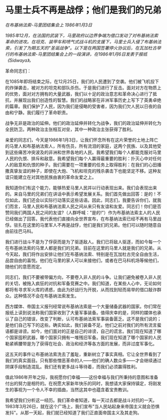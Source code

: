# 马里士兵不再是战俘；他们是我们的兄弟

*在布基纳法索-马里团结集会上*
*1986年1月3日*

*1985年12月，在法国的武装下，马里政府以边界争端为借口发动了对布基纳法索革命的进攻。在坦克、装甲车和喷气式战斗机的支援下，马里士兵入侵了布基纳法索，引发了为期五天的"圣诞战争"。以下是在两国签署停火协议后，在瓦加杜古举行的布基纳法索-马里团结集会上的一段演讲，在1986年1月6日发表于报纸《Sidwaya》。*

革命同志们：

在1085年即将结束之际，在12月25日，我们的人民遭到了空袭。他们被飞机投下的炸弹袭击，被对方的坦克和部队杀伤。于是我们进行了反击。面对对方在物质上的优势，面对对方拥有的大量武器，我们以十足的政治意志和革命决心进行了抵抗，并展现出我们创造性的智慧。我们的战略家在非洲军事历史上写下了英勇卓绝的篇章。我们保护了人民，因为我们是侵略的受害者，因为我们欠人民以日夜的自由和宁静。我们履行了革命职责。

战争无非是政治的延伸。他们的政治延伸并转化为战争，我们的政治延伸并转化为全民防卫。两种政治主张相互对垒，其中一种政治主张获得了胜利。

亲爱的同志们，今天是1986年1月3日，让我们怀念所有在这片荣誉的土地上阵亡的马里人和布基纳法索人，所有伤员，所有流泪的家庭，这两个民族、以及其他受到这些痛苦冲突波及的非洲和世界各地的人民。我希望我们每个人都能克服对马里人民的仇恨、排斥和敌意。我希望我们每个人赢得最重要的胜利：扑灭心中对任何人的敌意和仇恨的种子。我们需要在一项重要的任务上取得胜利：在我们的心田播撒真挚友谊的种子，即使在大炮、飞机和坦克的残杀袭击下也能坚定不移。这种友谊只能建立在对其他民族由衷的革命友爱之上。

我知道你们有这个能力，能够热爱马里人民并以行动表现出来。我们会表现出来的。来自马里的兄弟们在讲话中表示希望发展关系。我们首先做出回答：是的！不仅如此，我们还会以实际行动落实这些话语。因此，同志们，我要告诉你们，就我们而言，马里人民和布基纳法索人民之间从来只有友谊和友爱。同志们！你们是否赞同我们两国人民之间的友谊?（人群呼喊："是的!"）作为布基纳法索主人的人民已经做出了回答。我代表他们直接向全世界宣布，在布基纳法索已经不再有马里战俘。驻扎在这里的马里军人不再是战俘，他们是我们的兄弟。他们可以随时随意自由前往巴马科。

我们进行战斗不是为了俘获而是为了驱逐敌人。我们已将敌人驱逐，而如今每一个在布基纳法索的马里人都是我们的兄弟。目前在这里的马里人就是我们的兄弟。从今天起，我们将作出安排让他们在布基纳法索、特别是在瓦加杜古完全自由生活，品尝自由的喜悦。他们在马里的家人可以来接他们，或者在巴马科机场等候他们，随他们的意愿而定。

同志们，我们不要被带偏方向，不要卷入非人民的斗争。让我们避免被卷入非人民的关切，被拖入疯狂的对抗和军备竞赛之中。我们知道，在某些人心中，无论如何都将有寻求军火库的诱惑，由此为好战行为开脱，从而找到轻而易举的借口敲诈群众。这种情况不会在布基纳法索发生。

西方媒体、帝国主义报刊经常说布基纳法索是一个大量储备武器的国家。你们常在报纸上读到说法称我们国家收到了大量军事装备。值得庆幸的是，同样的媒体也承认了自己的错误，改变了判断，认可布基纳法索军事装备匮乏。这不是我们说的；是他们自己写下的这些。确实如此，我们装备不足。他们之前对我们的所有流言蜚语都是诽谤。如今，他们面对的正是自己的诽谤，自己的谎言。我们现在知道了哪个国家囤积武器，哪个国家只拥有一堆残旧军备。我们现在知道了哪个国家的人民勒紧裤腰带是为了获得在社会、政治和经济等各方面的发展，而非过度军事化。

这五天的事件让布基纳法索洗去了羞耻，重新树立了事实真相。它让全世界看到了我们的真实面目。只有那些憎恶革命的人——他们的确人数众多——才会继续通过阴谋手段制造混乱。我们还有更多战斗等待着，而我们必须赢得胜利。

值此1986年开年之际，我祝愿你们幸福——这份幸福与我们所秉持的意图和准备付出的努力是相符的。在祝愿大家新年快乐的同时，我想请大家保持镇定，将刚发生的事视为一个令人不幸的插曲，当然这其中也蕴含着宝贵教训。

我希望我们分析这一经历。我们革命者知道，每一天过去都是战斗对抗的一天。1983年3月26日，就在这个广场上，我们宣布"当人民站起身来帝国主义就会恐惧发抖"。从那一天起，我们就已经知道了我们正直面帝国主义及其走狗。